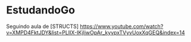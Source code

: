 # EstudandoGo

Seguindo aula de [STRUCTS] https://www.youtube.com/watch?v=XMPD4FktJDY&list=PLIIX-IKjIiwOpAr_kyvpxTVyvUoxXqGEQ&index=14
